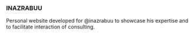 ### INAZRABUU
Personal website developed for @inazrabuu to showcase his expertise and to facilitate interaction of consulting.
